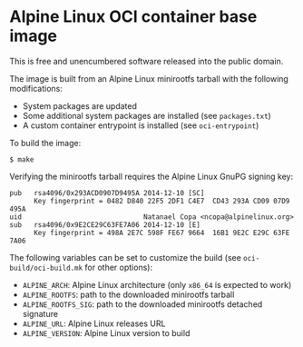 # Alpine Linux OCI container base image

This is free and unencumbered software released into the public domain.

The image is built from an Alpine Linux minirootfs tarball with the following
modifications:

- System packages are updated
- Some additional system packages are installed (see `packages.txt`)
- A custom container entrypoint is installed (see `oci-entrypoint`)

To build the image:

    $ make

Verifying the minirootfs tarball requires the Alpine Linux GnuPG signing key:

    pub   rsa4096/0x293ACD0907D9495A 2014-12-10 [SC]
          Key fingerprint = 0482 D840 22F5 2DF1 C4E7  CD43 293A CD09 07D9 495A
    uid                              Natanael Copa <ncopa@alpinelinux.org>
    sub   rsa4096/0x9E2CE29C63FE7A06 2014-12-10 [E]
          Key fingerprint = 498A 2E7C 598F FE67 9664  16B1 9E2C E29C 63FE 7A06

The following variables can be set to customize the build (see
`oci-build/oci-build.mk` for other options):

- `ALPINE_ARCH`: Alpine Linux architecture (only `x86_64` is expected to work)
- `ALPINE_ROOTFS`: path to the downloaded minirootfs tarball
- `ALPINE_ROOTFS_SIG`: path to the downloaded minirootfs detached signature
- `ALPINE_URL`: Alpine Linux releases URL
- `ALPINE_VERSION`: Alpine Linux version to build
